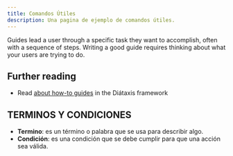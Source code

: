 ```yaml
---
title: Comandos Útiles
description: Una pagina de ejemplo de comandos útiles.
---
```


Guides lead a user through a specific task they want to accomplish, often with a sequence of steps.
Writing a good guide requires thinking about what your users are trying to do.

## Further reading

- Read [about how-to guides](https://diataxis.fr/how-to-guides/) in the Diátaxis framework

## TERMINOS Y CONDICIONES

- **Termino**: es un término o palabra que se usa para describir algo.
- **Condición**: es una condición que se debe cumplir para que una acción sea válida.
